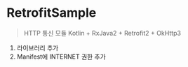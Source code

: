 # RetrofitSample
> HTTP 통신 모듈
> Kotlin + RxJava2 + Retrofit2 + OkHttp3

1. 라이브러리 추가
2. Manifest에 INTERNET 권한 추가
